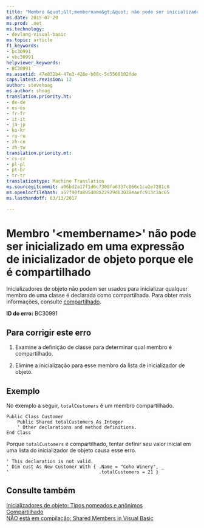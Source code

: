 ```yaml
---
title: "Membro &quot;&lt;membername&gt;&quot; não pode ser inicializado em uma expressão de inicializador de objeto porque ele é compartilhado | Documentos do Microsoft"
ms.date: 2015-07-20
ms.prod: .net
ms.technology:
- devlang-visual-basic
ms.topic: article
f1_keywords:
- bc30991
- vbc30991
helpviewer_keywords:
- BC30991
ms.assetid: 47e832b4-47e3-426e-b88c-5d5568102fde
caps.latest.revision: 12
author: stevehoag
ms.author: shoag
translation.priority.ht:
- de-de
- es-es
- fr-fr
- it-it
- ja-jp
- ko-kr
- ru-ru
- zh-cn
- zh-tw
translation.priority.mt:
- cs-cz
- pl-pl
- pt-br
- tr-tr
translationtype: Machine Translation
ms.sourcegitcommit: a06bd2a17f1d6c7308fa6337c866c1ca2e7281c0
ms.openlocfilehash: a57f90fa895408a22929d63038eaefc913c3ac65
ms.lasthandoff: 03/13/2017

---
```

# <a name="member-39ltmembernamegt39-cannot-be-initialized-in-an-object-initializer-expression-because-it-is-shared"></a>Membro '&lt;membername&gt;' não pode ser inicializado em uma expressão de inicializador de objeto porque ele é compartilhado
Inicializadores de objeto não podem ser usados para inicializar qualquer membro de uma classe é declarada como compartilhada. Para obter mais informações, consulte [compartilhado](../../visual-basic/language-reference/modifiers/shared.md).  
  
 **ID do erro:** BC30991  
  
## <a name="to-correct-this-error"></a>Para corrigir este erro  
  
1.  Examine a definição de classe para determinar qual membro é compartilhado.  
  
2.  Elimine a inicialização para esse membro da lista de inicializador de objeto.  
  
## <a name="example"></a>Exemplo  
 No exemplo a seguir, `totalCustomers` é um membro compartilhado.  
  
```  
Public Class Customer  
    Public Shared totalCustomers As Integer  
    ' Other declarations and method definitions.  
End Class  
```  
  
 Porque `totalCustomers` é compartilhado, tentar definir seu valor inicial em uma lista do inicializador de objeto causa esse erro.  
  
```  
' This declaration is not valid.  
' Dim cust As New Customer With { .Name = "Coho Winery", _  
'                                 .totalCustomers = 21 }  
```  
  
## <a name="see-also"></a>Consulte também  
 [Inicializadores de objeto: Tipos nomeados e anônimos](../../visual-basic/programming-guide/language-features/objects-and-classes/object-initializers-named-and-anonymous-types.md)   
 [Compartilhado](../../visual-basic/language-reference/modifiers/shared.md)   
 [NÃO está em compilação: Shared Members in Visual Basic](http://msdn.microsoft.com/en-us/dbc3783f-83a2-4225-995d-c2d6d025663d)
